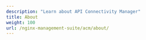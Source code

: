 ```yaml
---
description: "Learn about API Connectivity Manager"
title: About
weight: 100
url: /nginx-management-suite/acm/about/
---
```

